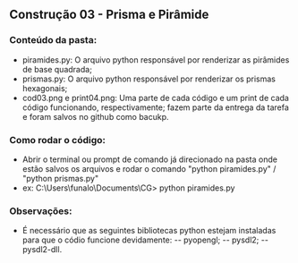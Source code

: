 ## Construção 03 - Prisma e Pirâmide

### Conteúdo da pasta:
- piramides.py: O arquivo python responsável por renderizar as pirâmides de base quadrada;
- prismas.py: O arquivo python responsável por renderizar os prismas hexagonais;
- cod03.png e print04.png: Uma parte de cada código e um print de cada código funcionando, respectivamente; fazem parte da entrega da tarefa e foram salvos no github como bacukp.

### Como rodar o código:
- Abrir o terminal ou prompt de comando já direcionado na pasta onde estão salvos os arquivos e rodar o comando "python piramides.py" / "python prismas.py"
- ex: C:\Users\funalo\Documents\CG> python piramides.py

### Observações:
- É necessário que as seguintes bibliotecas python estejam instaladas para que o códio funcione devidamente:
-- pyopengl;
-- pysdl2;
-- pysdl2-dll.
